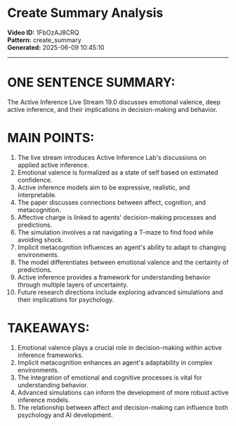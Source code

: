 # Create Summary Analysis

**Video ID:** 1FbOzAJ8CRQ  
**Pattern:** create_summary  
**Generated:** 2025-06-09 10:45:10  

---

# ONE SENTENCE SUMMARY:
The Active Inference Live Stream 19.0 discusses emotional valence, deep active inference, and their implications in decision-making and behavior.

# MAIN POINTS:
1. The live stream introduces Active Inference Lab's discussions on applied active inference.
2. Emotional valence is formalized as a state of self based on estimated confidence.
3. Active inference models aim to be expressive, realistic, and interpretable.
4. The paper discusses connections between affect, cognition, and metacognition.
5. Affective charge is linked to agents' decision-making processes and predictions.
6. The simulation involves a rat navigating a T-maze to find food while avoiding shock.
7. Implicit metacognition influences an agent's ability to adapt to changing environments.
8. The model differentiates between emotional valence and the certainty of predictions.
9. Active inference provides a framework for understanding behavior through multiple layers of uncertainty.
10. Future research directions include exploring advanced simulations and their implications for psychology.

# TAKEAWAYS:
1. Emotional valence plays a crucial role in decision-making within active inference frameworks.
2. Implicit metacognition enhances an agent's adaptability in complex environments.
3. The integration of emotional and cognitive processes is vital for understanding behavior.
4. Advanced simulations can inform the development of more robust active inference models.
5. The relationship between affect and decision-making can influence both psychology and AI development.
